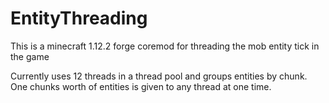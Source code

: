 # EntityThreading
This is a minecraft 1.12.2 forge coremod for threading the mob entity tick in the game

Currently uses 12 threads in a thread pool and groups entities by chunk.
One chunks worth of entities is given to any thread at one time.
